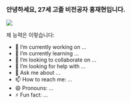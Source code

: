 ### 안녕하세요, 27세 고졸 비전공자 홍재현입니다.
<img src="https://img.shields.io/badge/-Javascript-#F7DF1E?style=flat&logo=Javascript"/>

제 능력은 이렇습니다:

- 🔭 I’m currently working on ...
- 🌱 I’m currently learning ...
- 👯 I’m looking to collaborate on ...
- 🤔 I’m looking for help with ...
- 💬 Ask me about ...
- 📫 How to reach me: ...
- 😄 Pronouns: ...
- ⚡ Fun fact: ...
